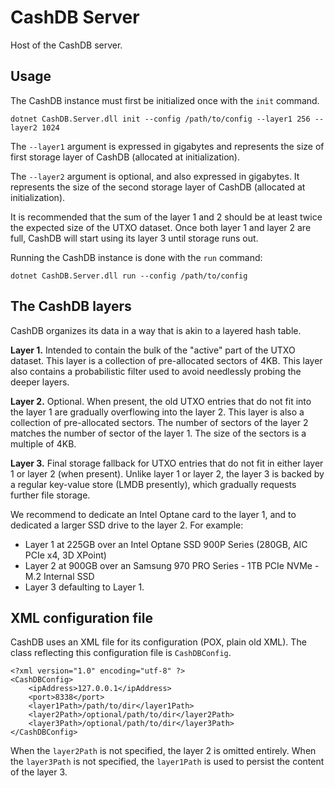 # CashDB Server

Host of the CashDB server.

## Usage

The CashDB instance must first be initialized once with the `init` command.

    dotnet CashDB.Server.dll init --config /path/to/config --layer1 256 --layer2 1024

The `--layer1` argument is expressed in gigabytes and represents the size of
first storage layer of CashDB (allocated at initialization).

The `--layer2` argument is optional, and also expressed in gigabytes. It represents
the size of the second storage layer of CashDB (allocated at initialization).

It is recommended that the sum of the layer 1 and 2 should be at least twice the
expected size of the UTXO dataset. Once both layer 1 and layer 2 are full, CashDB
will start using its layer 3 until storage runs out.

Running the CashDB instance is done with the `run` command:

	dotnet CashDB.Server.dll run --config /path/to/config

## The CashDB layers

CashDB organizes its data in a way that is akin to a layered hash table.

**Layer 1.** Intended to contain the bulk of the "active" part of the UTXO dataset.
This layer is a collection of pre-allocated sectors of 4KB. This layer also contains 
a probabilistic filter used to avoid needlessly probing the deeper layers.

**Layer 2.** Optional. When present, the old UTXO entries that do not fit into the
layer 1 are gradually overflowing into the layer 2. This layer is also a collection of
pre-allocated sectors. The number of sectors of the layer 2 matches the number of
sector of the layer 1. The size of the sectors is a multiple of 4KB.

**Layer 3.** Final storage fallback for UTXO entries that do not fit in either layer 1
or layer 2 (when present). Unlike layer 1 or layer 2, the layer 3 is backed by a regular
key-value store (LMDB presently), which gradually requests further file storage.

We recommend to dedicate an Intel Optane card to the layer 1, and to dedicated a larger
SSD drive to the layer 2. For example:

- Layer 1 at 225GB over an Intel Optane SSD 900P Series (280GB, AIC PCIe x4, 3D XPoint)
- Layer 2 at 900GB over an Samsung 970 PRO Series - 1TB PCIe NVMe - M.2 Internal SSD
- Layer 3 defaulting to Layer 1.

## XML configuration file

CashDB uses an XML file for its configuration (POX, plain old XML). The class reflecting 
this configuration file is `CashDBConfig`.

    <?xml version="1.0" encoding="utf-8" ?>
    <CashDBConfig>
        <ipAddress>127.0.0.1</ipAddress>
        <port>8338</port>
		<layer1Path>/path/to/dir</layer1Path>
		<layer2Path>/optional/path/to/dir</layer2Path>
		<layer3Path>/optional/path/to/dir</layer3Path>
    </CashDBConfig>

When the `layer2Path` is not specified, the layer 2 is omitted entirely. When the `layer3Path` 
is not specified, the `layer1Path` is used to persist the content of the layer 3.
